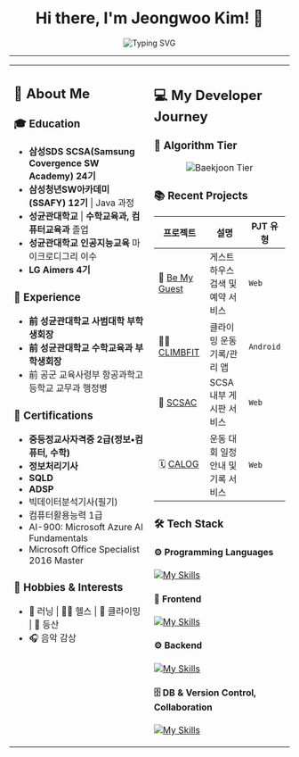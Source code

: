<div align="center">
<h1>Hi there, I'm Jeongwoo Kim! 👋</h1>
  <img src="https://readme-typing-svg.herokuapp.com?font=Fira+Code&duration=3000&pause=500&color=1D9BF0&center=true&width=500&lines=Always+Learning+%7C+Problem+Solver" alt="Typing SVG" />

</div>

---
<table>
<tr>
<td width="50%" valign="top">

## 📝 About Me
### 🎓 Education
- **삼성SDS SCSA(Samsung Covergence SW Academy) 24기**  
- **삼성청년SW아카데미 (SSAFY) 12기** | Java 과정  
- **성균관대학교** | **수학교육과, 컴퓨터교육과** 졸업  
- **성균관대학교 인공지능교육** 마이크로디그리 이수
- **LG Aimers 4기**  

### 💼 Experience
- **前 성균관대학교 사범대학 부학생회장**  
- **前 성균관대학교 수학교육과 부학생회장**  
- 前 공군 교육사령부 항공과학고등학교 교무과 행정병

### 📜 Certifications
- **중등정교사자격증 2급(정보•컴퓨터, 수학)**
- **정보처리기사**
- **SQLD**
- **ADSP**
- 빅데이터분석기사(필기)
- 컴퓨터활용능력 1급
- AI-900: Microsoft Azure AI Fundamentals
- Microsoft Office Specialist 2016 Master

### 🎵 Hobbies & Interests
- 🏃 러닝 | 🏋️‍♂️ 헬스 | 🧗 클라이밍 | 🌄 등산  
- 🎧 음악 감상  

</td>
<td width="50%" valign="top">

## 💻 My Developer Journey

### 🎯 Algorithm Tier
<p align="center">
  <img src="https://mazassumnida.wtf/api/v2/generate_badge?boj=jwkim0405" alt="Baekjoon Tier" />

### 📚 Recent Projects

| 프로젝트 | 설명 | PJT 유형 |
|----------|------|--------------|
| 🏡 [Be My Guest](https://github.com/jeongwoo-right/be-my-guest) | 게스트하우스 검색 및 예약 서비스 |`Web`|
| 🧗‍♂️ [CLIMBFIT](https://github.com/jeongwoo-right/climbfit) | 클라이밍 운동 기록/관리 앱 | `Android` |
| 📌 [SCSAC](https://github.com/jeongwoo-right/scsac) | SCSA 내부 게시판 서비스 | `Web` |
| 🗓️ [CALOG](https://github.com/calog-sport-schedule-tracker/ReadMe) | 운동 대회 일정 안내 및 기록 서비스 | `Web` |



### 🛠 Tech Stack
#### ⚙️ Programming Languages
[![My Skills](https://skillicons.dev/icons?i=c,java,python,js,ts)](https://skillicons.dev)

#### 🎨 Frontend
[![My Skills](https://skillicons.dev/icons?i=html,css,js,ts,react,vue)](https://skillicons.dev)

#### ⚙️ Backend
[![My Skills](https://skillicons.dev/icons?i=java,spring)](https://skillicons.dev)

#### 🗄️ DB & Version Control, Collaboration
[![My Skills](https://skillicons.dev/icons?i=mysql,git,github,notion)](https://skillicons.dev)

</td>
</tr>
</table>

